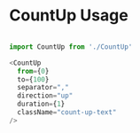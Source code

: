 # CountUp Usage

```javascript

import CountUp from './CountUp'

<CountUp
  from={0}
  to={100}
  separator=","
  direction="up"
  duration={1}
  className="count-up-text"
/>

```
